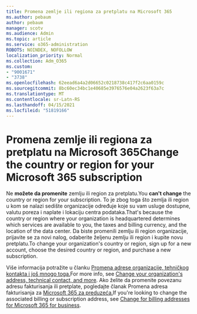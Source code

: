 ```yaml
---
title: Promena zemlje ili regiona za pretplatu na Microsoft 365
ms.author: pebaum
author: pebaum
manager: scotv
ms.audience: Admin
ms.topic: article
ms.service: o365-administration
ROBOTS: NOINDEX, NOFOLLOW
localization_priority: Normal
ms.collection: Adm_O365
ms.custom:
- "9001671"
- "3738"
ms.openlocfilehash: 62eead6a4a2d06652c0218738c417f2c6aa0159c
ms.sourcegitcommit: 8bc60ec34bc1e40685e3976576e04a2623f63a7c
ms.translationtype: MT
ms.contentlocale: sr-Latn-RS
ms.lasthandoff: 04/15/2021
ms.locfileid: "51819166"
---
```

# <a name="change-the-country-or-region-for-your-microsoft-365-subscription"></a><span data-ttu-id="45609-102">Promena zemlje ili regiona za pretplatu na Microsoft 365</span><span class="sxs-lookup"><span data-stu-id="45609-102">Change the country or region for your Microsoft 365 subscription</span></span>

<span data-ttu-id="45609-103">Ne **možete da promenite** zemlju ili region za pretplatu.</span><span class="sxs-lookup"><span data-stu-id="45609-103">You **can't change** the country or region for your subscription.</span></span> <span data-ttu-id="45609-104">To je zbog toga što zemlja ili region u kom se nalazi sedište organizacije određuje koje su vam usluge dostupne, valutu poreza i naplate i lokaciju centra podataka.</span><span class="sxs-lookup"><span data-stu-id="45609-104">That's because the country or region where your organization is headquartered determines which services are available to you, the taxes and billing currency, and the location of the data center.</span></span> <span data-ttu-id="45609-105">Da biste promenili zemlju ili region organizacije, prijavite se za novi nalog, odaberite željenu zemlju ili region i kupite novu pretplatu.</span><span class="sxs-lookup"><span data-stu-id="45609-105">To change your organization's country or region, sign up for a new account, choose the desired country or region, and purchase a new subscription.</span></span>

<span data-ttu-id="45609-106">Više informacija potražite u članku [Promena adrese organizacije, tehničkog kontakta i još mnogo toga.](https://docs.microsoft.com/microsoft-365/admin/manage/change-address-contact-and-more?view=o365-worldwide)</span><span class="sxs-lookup"><span data-stu-id="45609-106">For more info, see [Change your organization's address, technical contact, and more](https://docs.microsoft.com/microsoft-365/admin/manage/change-address-contact-and-more?view=o365-worldwide).</span></span> <span data-ttu-id="45609-107">Ako želite da promenite povezanu adresu fakturisanja ili pretplate, pogledajte članak Promena adresa fakturisanja za [Microsoft 365 za preduzeća.](https://docs.microsoft.com/microsoft-365/commerce/billing-and-payments/change-your-billing-addresses?view=o365-worldwide)</span><span class="sxs-lookup"><span data-stu-id="45609-107">If you're looking to change the associated billing or subscription address, see [Change for billing addresses for Microsoft 365 for business](https://docs.microsoft.com/microsoft-365/commerce/billing-and-payments/change-your-billing-addresses?view=o365-worldwide).</span></span> 
